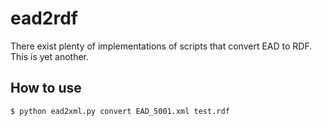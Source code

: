# ead2rdf

There exist plenty of implementations of scripts that convert EAD to RDF. This is yet another. 

## How to use

```bash
$ python ead2xml.py convert EAD_5001.xml test.rdf
```
